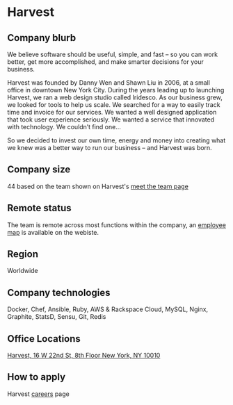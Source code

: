 # Harvest

## Company blurb

We believe software should be useful, simple, and fast – so you can work better, get more accomplished, and make smarter decisions for your business.

Harvest was founded by Danny Wen and Shawn Liu in 2006, at a small office in downtown New York City. During the years leading up to launching Harvest, we ran a web design studio called Iridesco. As our business grew, we looked for tools to help us scale. We searched for a way to easily track time and invoice for our services. We wanted a well designed application that took user experience seriously. We wanted a service that innovated with technology. We couldn’t find one...

So we decided to invest our own time, energy and money into creating what we knew was a better way to run our business – and Harvest was born.

## Company size

44 based on the team shown on Harvest's [meet the team page](https://www.getharvest.com/about/meet-the-team)

## Remote status

The team is remote across most functions within the company, an [employee map](https://www.getharvest.com/made-on-earth) is available on the webiste.

## Region

Worldwide

## Company technologies

Docker, Chef,  Ansible, Ruby, AWS & Rackspace Cloud, MySQL, Nginx, Graphite, StatsD, Sensu, Git, Redis

## Office Locations

[Harvest, 16 W 22nd St, 8th Floor New York, NY 10010](https://www.google.com/maps/place/16+W+22nd+St,+New+York,+NY+10010/@40.7412079,-73.9934994,17z/data=!3m1!4b1!4m2!3m1!1s0x89c259a386c20bd5:0x6da26b75635d4e84?hl=en)

## How to apply

Harvest [careers](https://www.getharvest.com/careers) page
